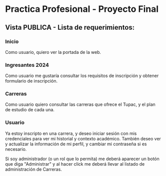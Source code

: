 # Practica Profesional - Proyecto Final

## Vista PUBLICA - Lista de requerimientos:

### Inicio

Como usuario, quiero ver la portada de la web.

### Ingresantes 2024

Como usuario me gustaría consultar los requisitos de inscripción y obtener formulario de inscripción.

### Carreras 
Como usuario quiero consultar las carreras que ofrece el Tupac, y el plan de estudio de cada una.

### Usuario 
Ya estoy inscripto en una carrera, y deseo iniciar sesión con mis credenciales para ver mi historial y contexto académico. También deseo ver y actualizar la información de mi perfil, y cambiar mi contraseña si es necesario.

Si soy administrador (o un rol que lo permita) me deberá aparecer un botón que diga "Administrar" y al hacer click me deberá llevar al listado de administración de Carreras.
